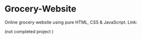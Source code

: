 # Grocery-Website

Online grocery website using pure HTML, CSS & JavaScript.
Link:

(not completed project
)
